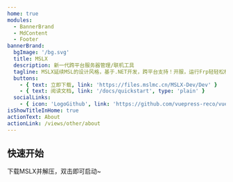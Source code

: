 ```yaml
---
home: true
modules:
  - BannerBrand
  - MdContent
  - Footer
bannerBrand:
  bgImage: '/bg.svg'
  title: MSLX
  description: 新一代跨平台服务器管理/联机工具
  tagline: MSLX延续MSL的设计风格，基于.NET开发，跨平台支持！开服，运行Frp轻轻松松~
  buttons:
    - { text: 立即下载, link: 'https://files.mslmc.cn/MSLX-Dev/Dev' }
    - { text: 阅读文档, link: '/docs/quickstart', type: 'plain' }
  socialLinks:
    - { icon: 'LogoGithub', link: 'https://github.com/vuepress-reco/vuepress-theme-reco' }
isShowTitleInHome: true
actionText: About
actionLink: /views/other/about
---
```


## 快速开始

下载MSLX并解压，双击即可启动~